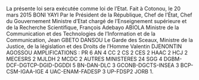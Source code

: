 La présente loi sera exécutée comme loi de l’Etat.
Fait à Cotonou, le 20 mars 2015
BONI YAYI
Par le Président de la République,
Chef de l’État, Chef du Gouvernement
Ministre d’Etat chargé de l’Enseignement supérieure et de la Recherche Scientifique,
François Adebayo ABIOLA
Ministre de la Communication et des Technologies de l’Information et de la Communication,
Jean GBETO DANSOU
Le Garde des Sceaux, Ministre de la Justice, de la législation et des Droits de l’Homme
Valentin DJENONTIN AGOSSOU
AMPLIFICATIONS : PR 6 AN 4 CC 2 CS 2 CES 2 HAAC 2 HCJ 2 MECESRS 2 MJLDH 2 MCDC 2 AUTRES
MINISTERES 24 SGG 4 DGBM-DCF-DGTCP-DGID-DGDDI 5 BN-DAN-DLC 3 GCONB-DGCTS-INSEA 3 BCP-CSM-IGAA-IGE 4 UAC-ENAM-FADESP 3 UP-FDSP2 JORB 1.